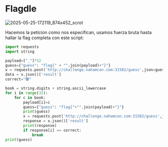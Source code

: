 # Flagdle

![2025-05-25-172119_874x452_scrot](https://github.com/user-attachments/assets/5989208e-43b6-429b-a6c4-e22c1523c590)

Hacemos la peticion como nos especifican, usamos fuerza bruta hasta hallar la flag completa con este script:
```python
import requests
import string

payload=["_"]*32
guess={"guess": "flag{" + "".join(payload)+"}"}
x = requests.post('http://challenge.nahamcon.com:31582/guess',json=guess,headers={'Content-Type':'application/json'})
data = x.json()['result']
correct="🟩"

book = string.digits + string.ascii_lowercase
for i in range(32):
    for c in book:
        payload[i]=c
        guess={"guess": "flag{"+"".join(payload)+"}"}
        print(guess)
        x = requests.post('http://challenge.nahamcon.com:31582/guess',json=guess,headers={'Content-Type':'application/json'})
        response = x.json()['result']
        print(response)
        if response[i] == correct:
            break
print(guess)
```
